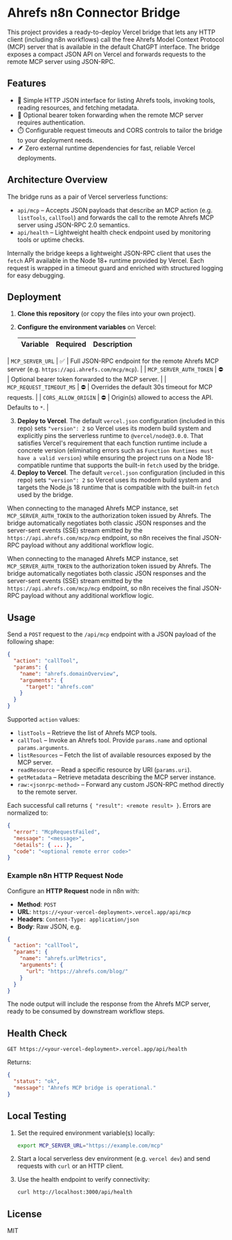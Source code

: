 # Ahrefs n8n Connector Bridge

This project provides a ready-to-deploy Vercel bridge that lets any HTTP client (including n8n workflows) call the free Ahrefs Model Context Protocol (MCP) server that is available in the default ChatGPT interface. The bridge exposes a compact JSON API on Vercel and forwards requests to the remote MCP server using JSON-RPC.

## Features

- 🔁 Simple HTTP JSON interface for listing Ahrefs tools, invoking tools, reading resources, and fetching metadata.
- 🔐 Optional bearer token forwarding when the remote MCP server requires authentication.
- ⏱️ Configurable request timeouts and CORS controls to tailor the bridge to your deployment needs.
- 🪶 Zero external runtime dependencies for fast, reliable Vercel deployments.

## Architecture Overview

The bridge runs as a pair of Vercel serverless functions:

- `api/mcp` – Accepts JSON payloads that describe an MCP action (e.g. `listTools`, `callTool`) and forwards the call to the remote Ahrefs MCP server using JSON-RPC 2.0 semantics.
- `api/health` – Lightweight health check endpoint used by monitoring tools or uptime checks.

Internally the bridge keeps a lightweight JSON-RPC client that uses the `fetch` API available in the Node 18+ runtime provided by Vercel. Each request is wrapped in a timeout guard and enriched with structured logging for easy debugging.

## Deployment

1. **Clone this repository** (or copy the files into your own project).
2. **Configure the environment variables** on Vercel:

   | Variable | Required | Description |
   |----------|----------|-------------|
| `MCP_SERVER_URL` | ✅ | Full JSON-RPC endpoint for the remote Ahrefs MCP server (e.g. `https://api.ahrefs.com/mcp/mcp`). |
   | `MCP_SERVER_AUTH_TOKEN` | ⛔️ | Optional bearer token forwarded to the MCP server. |
   | `MCP_REQUEST_TIMEOUT_MS` | ⛔️ | Overrides the default 30s timeout for MCP requests. |
   | `CORS_ALLOW_ORIGIN` | ⛔️ | Origin(s) allowed to access the API. Defaults to `*`. |

3. **Deploy to Vercel**. The default `vercel.json` configuration (included in this repo) sets `"version": 2` so Vercel uses its modern build system and explicitly pins the serverless runtime to `@vercel/node@3.0.0`. That satisfies Vercel's requirement that each function runtime include a concrete version (eliminating errors such as `Function Runtimes must have a valid version`) while ensuring the project runs on a Node 18-compatible runtime that supports the built-in `fetch` used by the bridge.
3. **Deploy to Vercel**. The default `vercel.json` configuration (included in this repo) sets `"version": 2` so Vercel uses its modern build system and targets the Node.js 18 runtime that is compatible with the built-in `fetch` used by the bridge.

When connecting to the managed Ahrefs MCP instance, set `MCP_SERVER_AUTH_TOKEN` to the authorization token issued by Ahrefs. The bridge automatically negotiates both classic JSON responses and the server-sent events (SSE) stream emitted by the `https://api.ahrefs.com/mcp/mcp` endpoint, so n8n receives the final JSON-RPC payload without any additional workflow logic.

When connecting to the managed Ahrefs MCP instance, set `MCP_SERVER_AUTH_TOKEN` to the authorization token issued by Ahrefs. The bridge automatically negotiates both classic JSON responses and the server-sent events (SSE) stream emitted by the `https://api.ahrefs.com/mcp/mcp` endpoint, so n8n receives the final JSON-RPC payload without any additional workflow logic.

## Usage

Send a `POST` request to the `/api/mcp` endpoint with a JSON payload of the following shape:

```json
{
  "action": "callTool",
  "params": {
    "name": "ahrefs.domainOverview",
    "arguments": {
      "target": "ahrefs.com"
    }
  }
}
```

Supported `action` values:

- `listTools` – Retrieve the list of Ahrefs MCP tools.
- `callTool` – Invoke an Ahrefs tool. Provide `params.name` and optional `params.arguments`.
- `listResources` – Fetch the list of available resources exposed by the MCP server.
- `readResource` – Read a specific resource by URI (`params.uri`).
- `getMetadata` – Retrieve metadata describing the MCP server instance.
- `raw:<jsonrpc-method>` – Forward any custom JSON-RPC method directly to the remote server.

Each successful call returns `{ "result": <remote result> }`. Errors are normalized to:

```json
{
  "error": "McpRequestFailed",
  "message": "<message>",
  "details": { ... },
  "code": "<optional remote error code>"
}
```

### Example n8n HTTP Request Node

Configure an **HTTP Request** node in n8n with:

- **Method**: `POST`
- **URL**: `https://<your-vercel-deployment>.vercel.app/api/mcp`
- **Headers**: `Content-Type: application/json`
- **Body**: Raw JSON, e.g.

```json
{
  "action": "callTool",
  "params": {
    "name": "ahrefs.urlMetrics",
    "arguments": {
      "url": "https://ahrefs.com/blog/"
    }
  }
}
```

The node output will include the response from the Ahrefs MCP server, ready to be consumed by downstream workflow steps.

## Health Check

`GET https://<your-vercel-deployment>.vercel.app/api/health`

Returns:

```json
{
  "status": "ok",
  "message": "Ahrefs MCP bridge is operational."
}
```

## Local Testing

1. Set the required environment variable(s) locally:

   ```bash
   export MCP_SERVER_URL="https://example.com/mcp"
   ```

2. Start a local serverless dev environment (e.g. `vercel dev`) and send requests with `curl` or an HTTP client.

3. Use the health endpoint to verify connectivity:

   ```bash
   curl http://localhost:3000/api/health
   ```

## License

MIT
